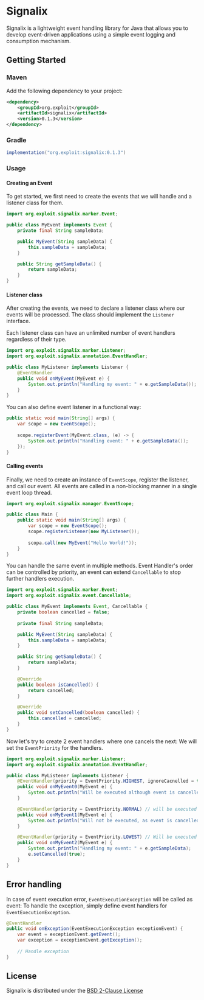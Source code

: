 # Signalix

Signalix is a lightweight event handling library for Java that allows you to develop event-driven applications using a simple event logging and consumption mechanism.

## Getting Started

### Maven
Add the following dependency to your project:
```xml
<dependency>
    <groupId>org.exploit</groupId>
    <artifactId>signalix</artifactId>
    <version>0.1.3</version>
</dependency>
```

### Gradle
```groovy
implementation("org.exploit:signalix:0.1.3")
```

### Usage
#### Creating an Event
To get started, we first need to create the events that we will handle and a listener class for them.

```java
import org.exploit.signalix.marker.Event;

public class MyEvent implements Event {
    private final String sampleData;

    public MyEvent(String sampleData) {
        this.sampleData = sampleData;
    }

    public String getSampleData() {
        return sampleData;
    }
}
```

#### Listener class
After creating the events, we need to declare a listener class where our events will be processed. The class should implement the `Listener` interface.

Each listener class can have an unlimited number of event handlers regardless of their type.
```java
import org.exploit.signalix.marker.Listener;
import org.exploit.signalix.annotation.EventHandler;

public class MyListener implements Listener {
    @EventHandler
    public void onMyEvent(MyEvent e) {
        System.out.println("Handling my event: " + e.getSampleData());
    }
}
```

You can also define event listener in a functional way:
```java
public static void main(String[] args) {
    var scope = new EventScope();
    
    scope.registerEvent(MyEvent.class, (e) -> {
        System.out.println("Handling event: " + e.getSampleData());
    });
}
```

#### Calling events
Finally, we need to create an instance of `EventScope`, register the listener, and call our event. All events are called in a non-blocking manner in a single event loop thread.

```java
import org.exploit.signalix.manager.EventScope;

public class Main {
    public static void main(String[] args) {
        var scope = new EventScope();
        scope.registerListener(new MyListener());
        
        scopa.call(new MyEvent("Hello World!"));
    }
}
```

You can handle the same event in multiple methods.
Event Handler's order can be controlled by priority, an event can extend `Cancellable` to stop further handlers execution.

```java
import org.exploit.signalix.marker.Event;
import org.exploit.signalix.event.Cancellable;

public class MyEvent implements Event, Cancellable {
    private boolean cancelled = false;
    
    private final String sampleData;

    public MyEvent(String sampleData) {
        this.sampleData = sampleData;
    }

    public String getSampleData() {
        return sampleData;
    }

    @Override
    public boolean isCancelled() {
        return cancelled;
    }

    @Override
    public void setCancelled(boolean cancelled) {
        this.cancelled = cancelled;
    }
}
```

Now let's try to create 2 event handlers where one cancels the next:
We will set the `EventPriority` for the handlers.

```java
import org.exploit.signalix.marker.Listener;
import org.exploit.signalix.annotation.EventHandler;

public class MyListener implements Listener {
    @EventHandler(priority = EventPriority.HIGHEST, ignoreCacnelled = true) // Will be executed last
    public void onMyEvent0(MyEvent e) {
        System.out.println("Will be executed although event is cancelled");
    }

    @EventHandler(priority = EventPriority.NORMAL) // will be executed second
    public void onMyEvent1(MyEvent e) {
        System.out.println("Will not be executed, as event is cancelled");
    }

    @EventHandler(priority = EventPriority.LOWEST) // Will be executed first
    public void onMyEvent2(MyEvent e) {
        System.out.println("Handling my event: " + e.getSampleData);
        e.setCancelled(true);
    }
}
```

## Error handling
In case of event execution error, `EventExecutionException` will be called as event:
To handle the exception, simply define event handlers for `EventExecutionException`.
```java
@EventHandler
public void onException(EventExecutionException exceptionEvent) {
    var event = exceptionEvent.getEvent();
    var exception = exceptionEvent.getException();
    
    // Handle exception
}
```

## License
Signalix is distributed under the [BSD 2-Clause License](LICENSE.md)